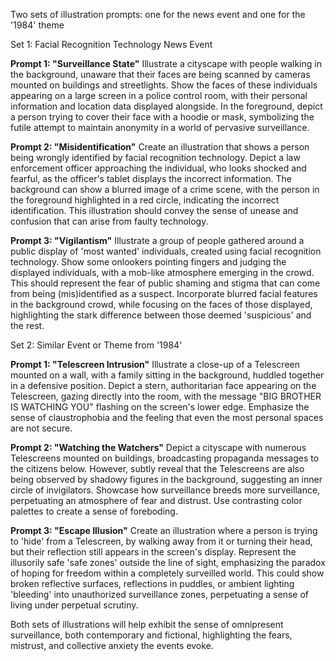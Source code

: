 Two sets of illustration prompts: one for the news event and one for the '1984' theme

Set 1: Facial Recognition Technology News Event

**Prompt 1: "Surveillance State"**
Illustrate a cityscape with people walking in the background, unaware that their faces are being scanned by cameras mounted on buildings and streetlights. Show the faces of these individuals appearing on a large screen in a police control room, with their personal information and location data displayed alongside. In the foreground, depict a person trying to cover their face with a hoodie or mask, symbolizing the futile attempt to maintain anonymity in a world of pervasive surveillance.

**Prompt 2: "Misidentification"**
Create an illustration that shows a person being wrongly identified by facial recognition technology. Depict a law enforcement officer approaching the individual, who looks shocked and fearful, as the officer's tablet displays the incorrect information. The background can show a blurred image of a crime scene, with the person in the foreground highlighted in a red circle, indicating the incorrect identification. This illustration should convey the sense of unease and confusion that can arise from faulty technology.

**Prompt 3: "Vigilantism"**
Illustrate a group of people gathered around a public display of 'most wanted' individuals, created using facial recognition technology. Show some onlookers pointing fingers and judging the displayed individuals, with a mob-like atmosphere emerging in the crowd. This should represent the fear of public shaming and stigma that can come from being (mis)identified as a suspect. Incorporate blurred facial features in the background crowd, while focusing on the faces of those displayed, highlighting the stark difference between those deemed 'suspicious' and the rest.

Set 2: Similar Event or Theme from '1984'

**Prompt 1: "Telescreen Intrusion"**
Illustrate a close-up of a Telescreen mounted on a wall, with a family sitting in the background, huddled together in a defensive position. Depict a stern, authoritarian face appearing on the Telescreen, gazing directly into the room, with the message "BIG BROTHER IS WATCHING YOU" flashing on the screen's lower edge. Emphasize the sense of claustrophobia and the feeling that even the most personal spaces are not secure.

**Prompt 2: "Watching the Watchers"**
Depict a cityscape with numerous Telescreens mounted on buildings, broadcasting propaganda messages to the citizens below. However, subtly reveal that the Telescreens are also being observed by shadowy figures in the background, suggesting an inner circle of invigilators. Showcase how surveillance breeds more surveillance, perpetuating an atmosphere of fear and distrust. Use contrasting color palettes to create a sense of foreboding.

**Prompt 3: "Escape Illusion"**
Create an illustration where a person is trying to 'hide' from a Telescreen, by walking away from it or turning their head, but their reflection still appears in the screen's display. Represent the illusorily safe 'safe zones' outside the line of sight, emphasizing the paradox of hoping for freedom within a completely surveilled world. This could show broken reflective surfaces, reflections in puddles, or ambient lighting 'bleeding' into unauthorized surveillance zones, perpetuating a sense of living under perpetual scrutiny.

Both sets of illustrations will help exhibit the sense of omnipresent surveillance, both contemporary and fictional, highlighting the fears, mistrust, and collective anxiety the events evoke.